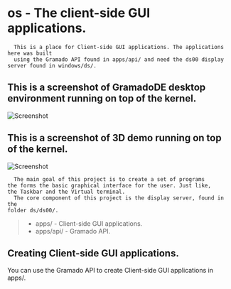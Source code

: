 # os - The client-side GUI applications.

```
  This is a place for Client-side GUI applications. The applications here was built 
  using the Gramado API found in apps/api/ and need the ds00 display server found in windows/ds/.
```

## This is a screenshot of GramadoDE desktop environment running on top of the kernel.
![Screenshot](https://raw.githubusercontent.com/polard8/screenshots/main/gramado-8.png)

## This is a screenshot of 3D demo running on top of the kernel.
![Screenshot](https://raw.githubusercontent.com/polard8/screenshots/main/gramado-3.png)

```
  The main goal of this project is to create a set of programs 
the forms the basic graphical interface for the user. Just like,
the Taskbar and the Virtual terminal.
  The core component of this project is the display server, found in the
folder ds/ds00/.
```

> * apps/     - Client-side GUI applications.
> * apps/api/ - Gramado API.

## Creating Client-side GUI applications.

You can use the Gramado API to create Client-side GUI applications in apps/.



